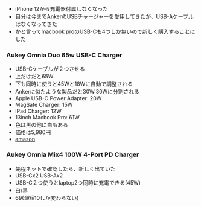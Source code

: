 - iPhone 12から充電器付属しなくなった
- 自分は今までAnkerのUSBチャージャーを愛用してきたが、USB-Aケーブルはなくなってきた
- かと言ってmacbook proのUSB-Cも4つしか無いので新しく購入することにした

### Aukey Omnia Duo 65w USB-C Charger
- USB-Cケーブルが２つさせる
- 上だけだと65W
- 下も同時に使うと45Wと18Wに自動で調整される
- Ankerに似たような製品だと30W:30Wに分割される
- Apple USB-C Power Adapter: 20W
- MagSafe Charger: 15W
- iPad Charger: 12W
- 13inch Macbook Pro: 61W
- 色は黒の他に白もある
- 価格は5,980円
- [amazon](https://amzn.to/38t9X43)

### Aukey Omnia Mix4 100W 4-Port PD Charger
- 先程ネットで確認したら、新しく出ていた
- USB-Cx2 USB-Ax2
- USB-C２つ使うとlaptop2つ同時に充電できる(45W)
- 白/黒
- $69 (値段$10しか変わらない)